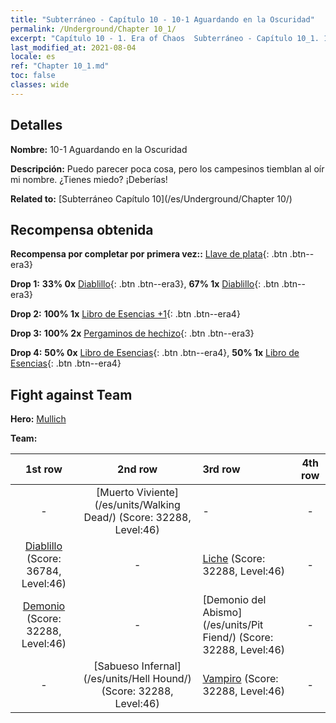 ```yaml
---
title: "Subterráneo - Capítulo 10 - 10-1 Aguardando en la Oscuridad"
permalink: /Underground/Chapter 10_1/
excerpt: "Capítulo 10 - 1. Era of Chaos  Subterráneo - Capítulo 10_1. 10-1 Aguardando en la Oscuridad"
last_modified_at: 2021-08-04
locale: es
ref: "Chapter 10_1.md"
toc: false
classes: wide
---
```


## Detalles

 **Nombre:** 10-1 Aguardando en la Oscuridad

 **Descripción:** Puedo parecer poca cosa, pero los campesinos tiemblan al oír mi nombre. ¿Tienes miedo? ¡Deberías!

 **Related to:** [Subterráneo Capítulo 10](/es/Underground/Chapter 10/)

## Recompensa obtenida

 **Recompensa por completar por primera vez::** [Llave de plata](/ItemsES/con_693/){: .btn .btn--era3}

 **Drop 1:** **33% 0x** [Diablillo](/ItemsES/unt_226/){: .btn .btn--era3}, **67% 1x** [Diablillo](/ItemsES/unt_226/){: .btn .btn--era3}

 **Drop 2:** **100% 1x** [Libro de Esencias +1](/ItemsES/mat_46/){: .btn .btn--era4}

 **Drop 3:** **100% 2x** [Pergaminos de hechizo](/ItemsES/con_694/){: .btn .btn--era3}

 **Drop 4:** **50% 0x** [Libro de Esencias](/ItemsES/mat_39/){: .btn .btn--era4}, **50% 1x** [Libro de Esencias](/ItemsES/mat_39/){: .btn .btn--era4}


## Fight against Team
 **Hero:** [Mullich](/es/heroes/Mullich/)

 **Team:**


  | 1st row | 2nd row | 3rd row | 4th row |
  |:----:|:----:|:----|:----:|
  | - | [Muerto Viviente](/es/units/Walking Dead/) (Score: 32288, Level:46)  | - | - |
  | [Diablillo](/es/units/Imp/) (Score: 36784, Level:46)  | - | [Liche](/es/units/Lich/) (Score: 32288, Level:46)  | - |
  | [Demonio](/es/units/Demon/) (Score: 32288, Level:46)  | - | [Demonio del Abismo](/es/units/Pit Fiend/) (Score: 32288, Level:46)  | - |
  | - | [Sabueso Infernal](/es/units/Hell Hound/) (Score: 32288, Level:46)  | [Vampiro](/es/units/Vampire/) (Score: 32288, Level:46)  | - |


